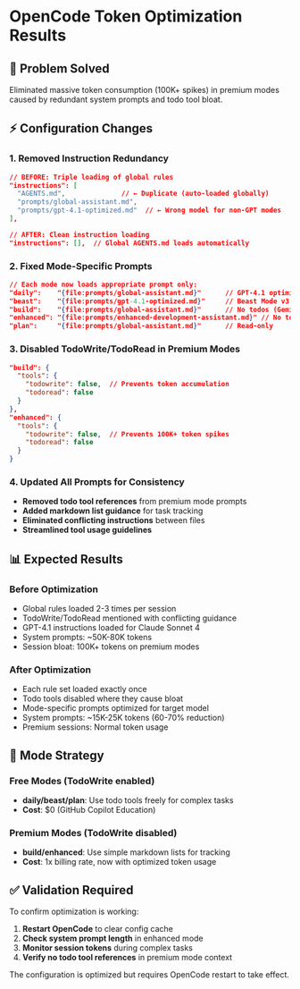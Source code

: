 # OpenCode Token Optimization Results

## 🎯 **Problem Solved**
Eliminated massive token consumption (100K+ spikes) in premium modes caused by redundant system prompts and todo tool bloat.

## ⚡ **Configuration Changes**

### **1. Removed Instruction Redundancy**
```json
// BEFORE: Triple loading of global rules
"instructions": [
  "AGENTS.md",              // ← Duplicate (auto-loaded globally)
  "prompts/global-assistant.md",
  "prompts/gpt-4.1-optimized.md"  // ← Wrong model for non-GPT modes
],

// AFTER: Clean instruction loading
"instructions": [],  // Global AGENTS.md loads automatically
```

### **2. Fixed Mode-Specific Prompts**
```json
// Each mode now loads appropriate prompt only:
"daily":    "{file:prompts/global-assistant.md}"      // GPT-4.1 optimized
"beast":    "{file:prompts/gpt-4.1-optimized.md}"     // Beast Mode v3
"build":    "{file:prompts/global-assistant.md}"      // No todos (Gemini)
"enhanced": "{file:prompts/enhanced-development-assistant.md}" // No todos (Claude)
"plan":     "{file:prompts/global-assistant.md}"      // Read-only
```

### **3. Disabled TodoWrite/TodoRead in Premium Modes**
```json
"build": {
  "tools": {
    "todowrite": false,  // Prevents token accumulation
    "todoread": false
  }
},
"enhanced": {
  "tools": {
    "todowrite": false,  // Prevents 100K+ token spikes
    "todoread": false
  }
}
```

### **4. Updated All Prompts for Consistency**
- **Removed todo tool references** from premium mode prompts
- **Added markdown list guidance** for task tracking
- **Eliminated conflicting instructions** between files
- **Streamlined tool usage guidelines**

## 📊 **Expected Results**

### **Before Optimization**
- Global rules loaded 2-3 times per session
- TodoWrite/TodoRead mentioned with conflicting guidance
- GPT-4.1 instructions loaded for Claude Sonnet 4 
- System prompts: ~50K-80K tokens
- Session bloat: 100K+ tokens on premium modes

### **After Optimization** 
- Each rule set loaded exactly once
- Todo tools disabled where they cause bloat
- Mode-specific prompts optimized for target model
- System prompts: ~15K-25K tokens (60-70% reduction)
- Premium sessions: Normal token usage

## 🔧 **Mode Strategy**

### **Free Modes (TodoWrite enabled)**
- **daily/beast/plan**: Use todo tools freely for complex tasks
- **Cost**: $0 (GitHub Copilot Education)

### **Premium Modes (TodoWrite disabled)**  
- **build/enhanced**: Use simple markdown lists for tracking
- **Cost**: 1x billing rate, now with optimized token usage

## ✅ **Validation Required**

To confirm optimization is working:

1. **Restart OpenCode** to clear config cache
2. **Check system prompt length** in enhanced mode  
3. **Monitor session tokens** during complex tasks
4. **Verify no todo tool references** in premium mode context

The configuration is optimized but requires OpenCode restart to take effect.